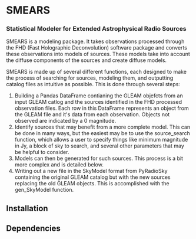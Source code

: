 # SMEARS
### Statistical Modeler for Extended Astrophysical Radio Sources

SMEARS is a modeling package. It takes observations processed through the FHD (Fast Holographic Deconvolution) software package and converts these observations into models of sources. These models take into account the diffuse components of the sources and create diffuse models.

SMEARS is made up of several different functions, each designed to make the process of searching for sources, modeling them, and outputting catalog files as intuitive as possible. This is done through several steps:

1. Building a Pandas DataFrame contianing the GLEAM objefcts from an input GLEAM catlog and the sources identified in the FHD processed observation files. Each row in this DataFrame represents an object from the GLEAM file and it's data from each observation. Objects not observed are indicated by a 0 magnitude.
2. Identify sources that may benefit from a more complete model. This can be done in many ways, but the easiest may be to use the source_search function, which allows a user to specify things like minimum magnitude in Jy, a block of sky to search, and several other parameters that may be helpful to consider.
3. Models can then be generated for such sources. This process is a bit more complex and is detailed below.
4. Writing out a new file in the SkyModel format from PyRadioSky containing the original GLEAM catalog but with the new sources replacing the old GLEAM objects. This is accomplished with the gen_SkyModel function.

## Installation

## Dependencies

## 
